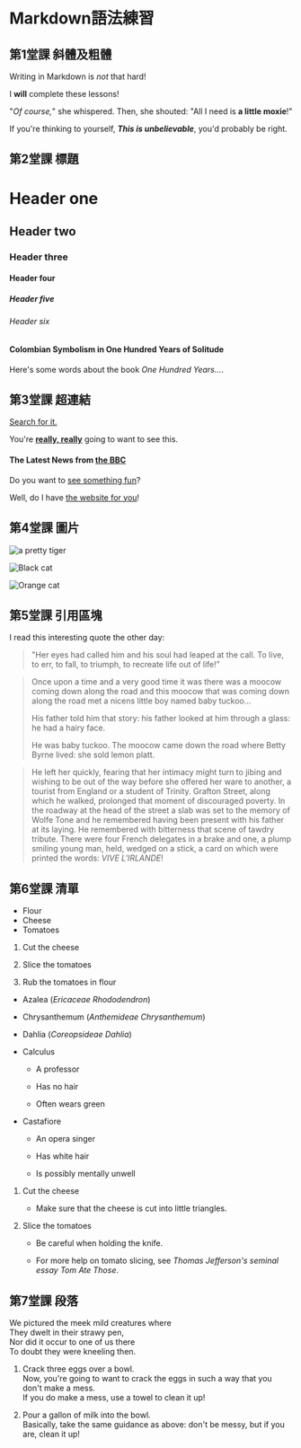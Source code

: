 # Markdown語法練習

## 第1堂課 斜體及粗體

Writing in Markdown is _not_ that hard!

I **will** complete these lessons!

"_Of course,_" she whispered. Then, she shouted: "All I need is **a little moxie**!"

If you're thinking to yourself, **_This is unbelievable_**, you'd probably be right.

## 第2堂課 標題
# Header one
## Header two
### Header three
#### Header four
##### Header five
###### Header six

#### Colombian Symbolism in One Hundred Years of Solitude

Here's some words about the book _One Hundred Years..._.

## 第3堂課 超連結
[Search for it.](www.google.com)

You're [**really, really**](www.dailykitten.com) going to want to see this.

#### The Latest News from [the BBC](www.bbc.com/news)

Do you want to [see something fun][a fun place]?

Well, do I have [the website for you][another fun place]!

[a fun place]:www.zombo.com
[another fun place]:www.stumbleupon.com

## 第4堂課 圖片
![a pretty tiger](https://upload.wikimedia.org/wikipedia/commons/5/56/Tiger.50.jpg)

![Black cat][Black]

![Orange cat][Orange]

[Black]: https://upload.wikimedia.org/wikipedia/commons/a/a3/81_INF_DIV_SSI.jpg

[Orange]:http://icons.iconarchive.com/icons/google/noto-emoji-animals-nature/256/22221-cat-icon.png

## 第5堂課 引用區塊

I read this interesting quote the other day:

>"Her eyes had called him and his soul had leaped at the call. To live, to err, to fall, to triumph, to recreate life out of life!"

>Once upon a time and a very good time it was there was a moocow coming down along the road and this moocow that was coming down along the road met a nicens little boy named baby tuckoo...
>
>His father told him that story: his father looked at him through a glass: he had a hairy face.
>
>He was baby tuckoo. The moocow came down the road where Betty Byrne lived: she sold lemon platt.

>He left her quickly, fearing that her intimacy might turn to jibing and wishing to be out of the way before she offered her ware to another, a tourist from England or a student of Trinity. Grafton Street, along which he walked, prolonged that moment of discouraged poverty. In the roadway at the head of the street a slab was set to the memory of Wolfe Tone and he remembered having been present with his father at its laying. He remembered with bitterness that scene of tawdry tribute. There were four French delegates in a brake and one, a plump smiling young man, held, wedged on a stick, a card on which were printed the words: _VIVE L'IRLANDE_!

## 第6堂課 清單

* Flour
* Cheese
* Tomatoes

1. Cut the cheese

2. Slice the tomatoes

3. Rub the tomatoes in flour

* Azalea (_Ericaceae Rhododendron_)
* Chrysanthemum (_Anthemideae Chrysanthemum_)
* Dahlia (_Coreopsideae Dahlia_)

* Calculus

  * A professor

  * Has no hair

  * Often wears green

* Castafiore

  * An opera singer

  * Has white hair

  * Is possibly mentally unwell

1. Cut the cheese

    * Make sure that the cheese is cut into little triangles.

2. Slice the tomatoes

    * Be careful when holding the knife.

   * For more help on tomato slicing, see _Thomas Jefferson's seminal essay _Tom Ate Those__.

## 第7堂課 段落
We pictured the meek mild creatures where  
They dwelt in their strawy pen,  
Nor did it occur to one of us there  
To doubt they were kneeling then.  

1. Crack three eggs over a bowl.  
   Now, you're going to want to crack the eggs in such a way that you don't make a mess.  
      If you do make a mess, use a towel to clean it up!

2. Pour a gallon of milk into the bowl.  
   Basically, take the same guidance as above: don't be messy, but if you are, clean it up!

